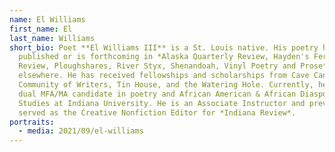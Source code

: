 ```yaml
---
name: El Williams
first_name: El
last_name: Williams
short_bio: Poet **El Williams III** is a St. Louis native. His poetry has been
  published or is forthcoming in *Alaska Quarterly Review, Hayden's Ferry
  Review, Ploughshares, River Styx, Shenandoah, Vinyl Poetry and Prose*, and
  elsewhere. He has received fellowships and scholarships from Cave Canem,
  Community of Writers, Tin House, and the Watering Hole. Currently, he is a
  dual MFA/MA candidate in poetry and African American & African Diaspora
  Studies at Indiana University. He is an Associate Instructor and previously
  served as the Creative Nonfiction Editor for *Indiana Review*.
portraits:
  - media: 2021/09/el-williams
---
```

